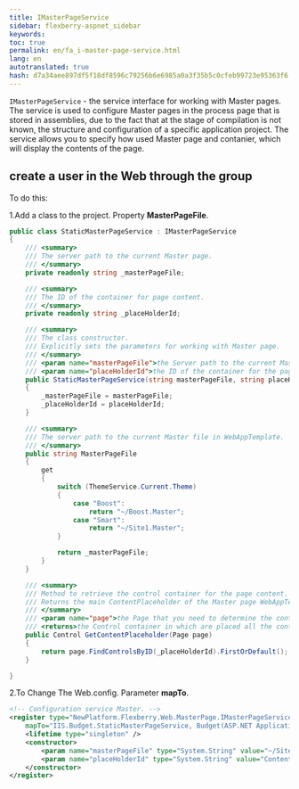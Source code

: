 ```yaml
--- 
title: IMasterPageService 
sidebar: flexberry-aspnet_sidebar 
keywords: 
toc: true 
permalink: en/fa_i-master-page-service.html 
lang: en 
autotranslated: true 
hash: d7a34aee897df5f18df8596c79256b6e6985a0a3f35b5c0cfeb99723e95363f6 
--- 
```


`IMasterPageService` - the service interface for working with Master pages. 
The service is used to configure Master pages in the process page that is stored in assemblies, due to the fact that at the stage of compilation is not known, the structure and configuration of a specific application project. The service allows you to specify how used Master page and contanier, which will display the contents of the page. 

## create a user in the Web through the group 

To do this: 

1.Add a class to the project. Property **MasterPageFile**. 

```csharp
public class StaticMasterPageService : IMasterPageService
{
    /// <summary> 
    /// The server path to the current Master page. 
    /// </summary> 
    private readonly string _masterPageFile;

    /// <summary> 
    /// The ID of the container for page content. 
    /// </summary> 
    private readonly string _placeHolderId;

    /// <summary> 
    /// The class constructor. 
    /// Explicitly sets the parameters for working with Master page. 
    /// </summary> 
    /// <param name="masterPageFile">the Server path to the current Master page.</param> 
    /// <param name="placeHolderId">the ID of the container for the page content.</param> 
    public StaticMasterPageService(string masterPageFile, string placeHolderId)
    {
        _masterPageFile = masterPageFile;
        _placeHolderId = placeHolderId;
    }

    /// <summary> 
    /// The server path to the current Master file in WebAppTemplate. 
    /// </summary> 
    public string MasterPageFile
    {
        get
        {
            switch (ThemeService.Current.Theme)
            {
                case "Boost":
                    return "~/Boost.Master";
                case "Smart":
                    return "~/Site1.Master";
            }

            return _masterPageFile; 
        }
    }

    /// <summary> 
    /// Method to retrieve the control container for the page content. 
    /// Returns the main ContentPlaceholder of the Master page WebAppTemplate. 
    /// </summary> 
    /// <param name="page">the Page that you need to determine the container for the main content.</param> 
    /// <returns>the Control container in which are placed all the controls on the page.</returns> 
    public Control GetContentPlaceholder(Page page)
    {
        return page.FindControlsByID(_placeHolderId).FirstOrDefault();
    }

}
``` 

2.To Change The Web.config. Parameter **mapTo**. 

```xml
<!-- Configuration service Master. -->
<register type="NewPlatform.Flexberry.Web.MasterPage.IMasterPageService, ICSSoft.STORMNET.Web.AjaxControls" 
	mapTo="IIS.Budget.StaticMasterPageService, Budget(ASP.NET Application)">
	<lifetime type="singleton" />
	<constructor>
		<param name="masterPageFile" type="System.String" value="~/Site1.Master" />
		<param name="placeHolderId" type="System.String" value="ContentPlaceholder1" />
	</constructor>
</register>
``` 



